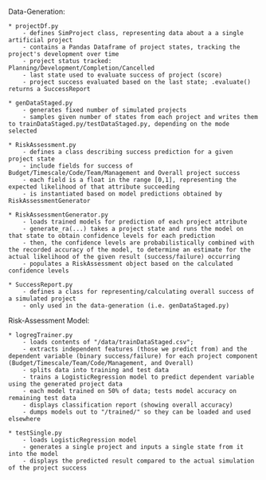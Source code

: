 Data-Generation:

    * projectDf.py
        - defines SimProject class, representing data about a a single artificial project
        - contains a Pandas Dataframe of project states, tracking the project's development over time
        - project status tracked: Planning/Development/Completion/Cancelled
        - last state used to evaluate success of project (score)
        - project success evaluated based on the last state; .evaluate() returns a SuccessReport

    * genDataStaged.py
        - generates fixed number of simulated projects
        - samples given number of states from each project and writes them to trainDataStaged.py/testDataStaged.py, depending on the mode selected

    * RiskAssessment.py
        - defines a class describing success prediction for a given project state
        - include fields for success of Budget/Timescale/Code/Team/Management and Overall project success
        - each field is a float in the range [0,1], representing the expected likelihood of that attribute succeeding
        - is instantiated based on model predictions obtained by RiskAssessmentGenerator

    * RiskAssessmentGenerator.py
        - loads trained models for prediction of each project attribute
        - generate_ra(...) takes a project state and runs the model on that state to obtain confidence levels for each prediction
        - then, the confidence levels are probabilistically combined with the recorded accuracy of the model, to determine an estimate for the actual likelihood of the given result (success/failure) occurring
        - populates a RiskAssessment object based on the calculated confidence levels

    * SuccessReport.py
        - defines a class for representing/calculating overall success of a simulated project
        - only used in the data-generation (i.e. genDataStaged.py)


Risk-Assessment Model:

    * logregTrainer.py
        - loads contents of "/data/trainDataStaged.csv";
        - extracts independent features (those we predict from) and the dependent variable (binary success/failure) for each project component (Budget/Timescale/Team/Code/Management, and Overall)
        - splits data into training and test data
        - trains a LogisticRegression model to predict dependent variable using the generated project data
        - each model trained on 50% of data; tests model accuracy on remaining test data
        - displays classification report (showing overall accuracy)
        - dumps models out to "/trained/" so they can be loaded and used elsewhere
    
    * testSingle.py 
        - loads LogisticRegression model
        - generates a single project and inputs a single state from it into the model
        - displays the predicted result compared to the actual simulation of the project success

        
        

